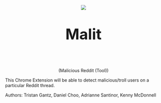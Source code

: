 <p align="center"> 
<img src="https://raw.githubusercontent.com/kyoogoo/Malit/master/icon.png">
</p>

<font size="20">
<p align="center"><b> Malit </b></p>
</font>
<br>
<p align="center"> (Malicious Reddit (Tool)) </p> 
	 
This Chrome Extension will be able to detect malicious/troll users on a particular Reddit thread.

Authors:
Tristan Gantz, Daniel Choo, Adrianne Santinor, Kenny McDonnell
